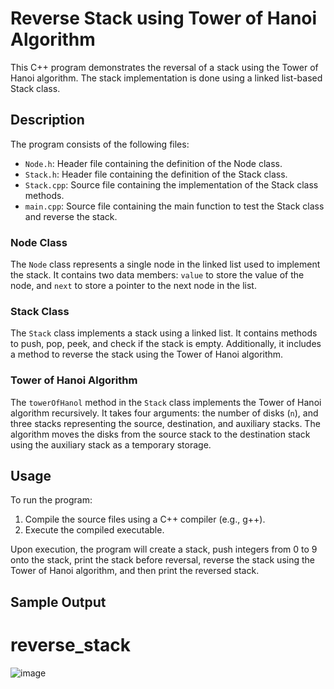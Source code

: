 # Reverse Stack using Tower of Hanoi Algorithm

This C++ program demonstrates the reversal of a stack using the Tower of Hanoi algorithm. The stack implementation is done using a linked list-based Stack class.

## Description

The program consists of the following files:

- `Node.h`: Header file containing the definition of the Node class.
- `Stack.h`: Header file containing the definition of the Stack class.
- `Stack.cpp`: Source file containing the implementation of the Stack class methods.
- `main.cpp`: Source file containing the main function to test the Stack class and reverse the stack.

### Node Class

The `Node` class represents a single node in the linked list used to implement the stack. It contains two data members: `value` to store the value of the node, and `next` to store a pointer to the next node in the list.

### Stack Class

The `Stack` class implements a stack using a linked list. It contains methods to push, pop, peek, and check if the stack is empty. Additionally, it includes a method to reverse the stack using the Tower of Hanoi algorithm.

### Tower of Hanoi Algorithm

The `towerOfHanol` method in the `Stack` class implements the Tower of Hanoi algorithm recursively. It takes four arguments: the number of disks (`n`), and three stacks representing the source, destination, and auxiliary stacks. The algorithm moves the disks from the source stack to the destination stack using the auxiliary stack as a temporary storage.

## Usage

To run the program:

1. Compile the source files using a C++ compiler (e.g., g++).
2. Execute the compiled executable.

Upon execution, the program will create a stack, push integers from 0 to 9 onto the stack, print the stack before reversal, reverse the stack using the Tower of Hanoi algorithm, and then print the reversed stack.

## Sample Output

# reverse_stack

![image](https://github.com/Alessioguan/Reverse_stack_Link_List/assets/141177256/b125edad-3920-4c8b-a763-29382a716d2f)

